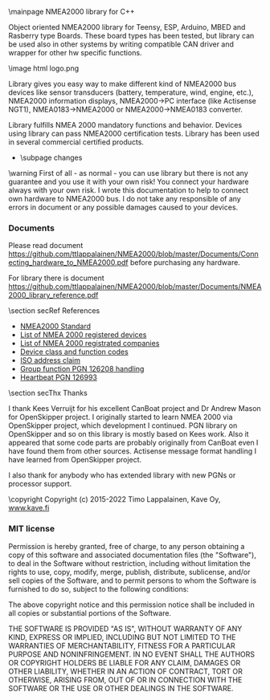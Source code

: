 
\mainpage NMEA2000 library for C++
  
Object oriented NMEA2000 library for Teensy, ESP, Arduino, MBED and Rasberry type Boards.
These board types has been tested, but library can be used also in other systems by writing
compatible CAN driver and wrapper for other hw specific functions.

\image html logo.png

Library gives you easy way to make different kind of NMEA2000 bus devices like
sensor transducers (battery, temperature, wind, engine, etc.), NMEA2000 information displays,
NMEA2000->PC interface (like Actisense NGT1), NMEA0183->NMEA2000 or NMEA2000->NMEA0183 converter.

Library fulfills NMEA 2000 mandatory functions and behavior. Devices using library can pass NMEA2000
certification tests. Library has been used in several commercial certified products.

- \subpage changes

\warning
First of all - as normal - you can use library but there is not any guarantee and you use it with your own risk!
You connect your hardware always with your own risk. I wrote this documentation to help to
connect own hardware to NMEA2000 bus. I do not take any responsible of any errors in document
or any possible damages caused to your devices.

### Documents

Please read document <https://github.com/ttlappalainen/NMEA2000/blob/master/Documents/Connecting_hardware_to_NMEA2000.pdf>
before purchasing any hardware.

For library there is document <https://github.com/ttlappalainen/NMEA2000/blob/master/Documents/NMEA2000_library_reference.pdf>

\section secRef References

- [NMEA2000 Standard](https://nmea.org/content/STANDARDS/NMEA_2000)
- [List of NMEA 2000 registered devices](https://www.nmea.org/Assets/20190614%200183%20manufacturer%20codes.pdf)
- [List of NMEA 2000 registrated companies](https://www.nmea.org/Assets/20140109%20nmea-2000-corrigendum-tc201401031%20pgn%20126208.pdf)
- [Device class and function codes](http://www.nmea.org/Assets/20120726%20nmea%202000%20class%20&%20function%20codes%20v%202.00.pdf)
- [ISO address claim](http://www.nmea.org/Assets/20140710%20nmea-2000-060928%20iso%20address%20claim%20pgn%20corrigendum.pdf)
- [Group function PGN 126208 handling](https://www.nmea.org/Assets/20140109%20nmea-2000-corrigendum-tc201401031%20pgn%20126208.pdf)
- [Heartbeat PGN 126993](https://www.nmea.org/Assets/20140102%20nmea-2000-126993%20heartbeat%20pgn%20corrigendum.pdf)

\section secThx Thanks

I thank Kees Verruijt for his excellent CanBoat project and Dr Andrew Mason for
OpenSkipper project.  I originally started to learn NMEA 2000 via OpenSkipper
project, which development I continued.  PGN library on OpenSkipper and so on
this library is mostly based on Kees work. Also it appeared that some code
parts are probably originally from CanBoat even I have found them from other
sources.  Actisense message format handling I have learned from OpenSkipper
project.

I also thank for anybody who has extended library with new PGNs or processor
support.

\copyright Copyright (c) 2015-2022 Timo Lappalainen, Kave Oy, www.kave.fi

### MIT license

Permission is hereby granted, free of charge, to any person obtaining a copy of
this software and associated documentation files (the "Software"), to deal in
the Software without restriction, including without limitation the rights to
use, copy, modify, merge, publish, distribute, sublicense, and/or sell copies
of the Software, and to permit persons to whom the Software is furnished to do
so, subject to the following conditions:

The above copyright notice and this permission notice shall be included in all
copies or substantial portions of the Software.

THE SOFTWARE IS PROVIDED "AS IS", WITHOUT WARRANTY OF ANY KIND, EXPRESS OR
IMPLIED, INCLUDING BUT NOT LIMITED TO THE WARRANTIES OF MERCHANTABILITY,
FITNESS FOR A PARTICULAR PURPOSE AND NONINFRINGEMENT. IN NO EVENT SHALL THE
AUTHORS OR COPYRIGHT HOLDERS BE LIABLE FOR ANY CLAIM, DAMAGES OR OTHER
LIABILITY, WHETHER IN AN ACTION OF CONTRACT, TORT OR OTHERWISE, ARISING FROM,
OUT OF OR IN CONNECTION WITH THE SOFTWARE OR THE USE OR OTHER DEALINGS IN THE
SOFTWARE.
